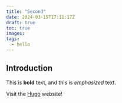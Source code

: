 ```yaml
---
title: "Second"
date: 2024-03-15T17:11:17Z
draft: true
toc: true
images:
tags:
  - hello
---
```


## Introduction

This is **bold** text, and this is *emphasized* text.

Visit the [Hugo](https://gohugo.io) website!
